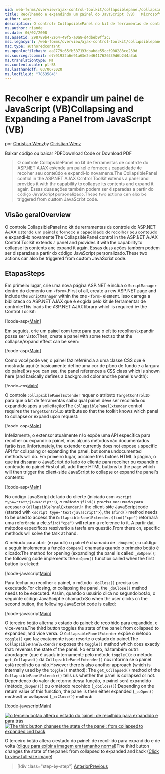 ```yaml
---
uid: web-forms/overview/ajax-control-toolkit/collapsiblepanel/collapsing-and-expanding-a-panel-from-javascript-vb
title: Recolhendo e expandindo um painel do JavaScript (VB) | Microsoft Docs
author: wenz
description: O controle CollapsiblePanel no kit de ferramentas de controle do ASP.NET AJAX estende um painel e fornece a capacidade de recolher seu conteúdo e expandi-lo...
ms.author: riande
ms.date: 06/02/2008
ms.assetid: 298789b4-2964-49f5-a0a8-d4dbeb9ff2c2
msc.legacyurl: /web-forms/overview/ajax-control-toolkit/collapsiblepanel/collapsing-and-expanding-a-panel-from-javascript-vb
msc.type: authoredcontent
ms.openlocfilehash: aa9779c65fb587193dbabde55cc6900283ce239d
ms.sourcegitcommit: e7e91932a6e91a63e2e46417626f39d6b244a3ab
ms.translationtype: MT
ms.contentlocale: pt-BR
ms.lasthandoff: 03/06/2020
ms.locfileid: "78535843"
---
```

# <a name="collapsing-and-expanding-a-panel-from-javascript-vb"></a><span data-ttu-id="fecef-103">Recolher e expandir um painel de JavaScript (VB)</span><span class="sxs-lookup"><span data-stu-id="fecef-103">Collapsing and Expanding a Panel from JavaScript (VB)</span></span>

<span data-ttu-id="fecef-104">por [Christian Wenz](https://github.com/wenz)</span><span class="sxs-lookup"><span data-stu-id="fecef-104">by [Christian Wenz](https://github.com/wenz)</span></span>

<span data-ttu-id="fecef-105">[Baixar código](https://download.microsoft.com/download/8/a/a/8aab3c3e-de6f-463f-805c-5fda567eef6e/CollapsiblePanel1.vb.zip) ou [baixar PDF](https://download.microsoft.com/download/b/6/a/b6ae89ee-df69-4c87-9bfb-ad1eb2b23373/collapsiblepanel1VB.pdf)</span><span class="sxs-lookup"><span data-stu-id="fecef-105">[Download Code](https://download.microsoft.com/download/8/a/a/8aab3c3e-de6f-463f-805c-5fda567eef6e/CollapsiblePanel1.vb.zip) or [Download PDF](https://download.microsoft.com/download/b/6/a/b6ae89ee-df69-4c87-9bfb-ad1eb2b23373/collapsiblepanel1VB.pdf)</span></span>

> <span data-ttu-id="fecef-106">O controle CollapsiblePanel no kit de ferramentas de controle do ASP.NET AJAX estende um painel e fornece a capacidade de recolher seu conteúdo e expandi-lo novamente.</span><span class="sxs-lookup"><span data-stu-id="fecef-106">The CollapsiblePanel control in the ASP.NET AJAX Control Toolkit extends a panel and provides it with the capability to collapse its contents and expand it again.</span></span> <span data-ttu-id="fecef-107">Essas duas ações também podem ser disparadas a partir do código JavaScript personalizado.</span><span class="sxs-lookup"><span data-stu-id="fecef-107">These two actions can also be triggered from custom JavaScript code.</span></span>

## <a name="overview"></a><span data-ttu-id="fecef-108">Visão geral</span><span class="sxs-lookup"><span data-stu-id="fecef-108">Overview</span></span>

<span data-ttu-id="fecef-109">O controle CollapsiblePanel no kit de ferramentas de controle do ASP.NET AJAX estende um painel e fornece a capacidade de recolher seu conteúdo e expandi-lo novamente.</span><span class="sxs-lookup"><span data-stu-id="fecef-109">The CollapsiblePanel control in the ASP.NET AJAX Control Toolkit extends a panel and provides it with the capability to collapse its contents and expand it again.</span></span> <span data-ttu-id="fecef-110">Essas duas ações também podem ser disparadas a partir do código JavaScript personalizado.</span><span class="sxs-lookup"><span data-stu-id="fecef-110">These two actions can also be triggered from custom JavaScript code.</span></span>

## <a name="steps"></a><span data-ttu-id="fecef-111">Etapas</span><span class="sxs-lookup"><span data-stu-id="fecef-111">Steps</span></span>

<span data-ttu-id="fecef-112">Em primeiro lugar, crie uma nova página ASP.NET e inclua o `ScriptManager` dentro do elemento um `<form>`.</span><span class="sxs-lookup"><span data-stu-id="fecef-112">First of all, create a new ASP.NET page and include the `ScriptManager` within the one `<form>` element.</span></span> <span data-ttu-id="fecef-113">Isso carrega a biblioteca do ASP.NET AJAX que é exigida pelo kit de ferramentas de controle:</span><span class="sxs-lookup"><span data-stu-id="fecef-113">This loads the ASP.NET AJAX library which is required by the Control Toolkit:</span></span>

[!code-aspx[Main](collapsing-and-expanding-a-panel-from-javascript-vb/samples/sample1.aspx)]

<span data-ttu-id="fecef-114">Em seguida, crie um painel com texto para que o efeito recolher/expandir possa ser visto:</span><span class="sxs-lookup"><span data-stu-id="fecef-114">Then, create a panel with some text so that the collapse/expand effect can be seen:</span></span>

[!code-aspx[Main](collapsing-and-expanding-a-panel-from-javascript-vb/samples/sample2.aspx)]

<span data-ttu-id="fecef-115">Como você pode ver, o painel faz referência a uma classe CSS que é mostrada aqui (e basicamente define uma cor de plano de fundo e a largura do painel):</span><span class="sxs-lookup"><span data-stu-id="fecef-115">As you can see, the panel references a CSS class which is shown here (and basically defines a background color and the panel's width):</span></span>

[!code-css[Main](collapsing-and-expanding-a-panel-from-javascript-vb/samples/sample3.css)]

<span data-ttu-id="fecef-116">O controle `CollapsiblePanelExtender` requer o atributo `TargetControlID` para que o kit de ferramentas saiba qual painel deve ser recolhido ou expandido após a solicitação:</span><span class="sxs-lookup"><span data-stu-id="fecef-116">The `CollapsiblePanelExtender` control requires the `TargetControlID` attribute so that the toolkit knows which panel to collapse or expand upon request:</span></span>

[!code-aspx[Main](collapsing-and-expanding-a-panel-from-javascript-vb/samples/sample4.aspx)]

<span data-ttu-id="fecef-117">Infelizmente, o extensor atualmente não expõe uma API específica para recolher ou expandir o painel, mas alguns métodos não documentados farão isso.</span><span class="sxs-lookup"><span data-stu-id="fecef-117">Unfortunately, the extender currently does not expose a specific API for collapsing or expanding the panel, but some undocumented methods will do.</span></span> <span data-ttu-id="fecef-118">Em primeiro lugar, adicione três botões HTML à página, o que irá disparar o JavaScript do lado do cliente para recolher ou expandir o conteúdo do painel:</span><span class="sxs-lookup"><span data-stu-id="fecef-118">First of all, add three HTML buttons to the page which will then trigger the client-side JavaScript to collapse or expand the panel's contents:</span></span>

[!code-aspx[Main](collapsing-and-expanding-a-panel-from-javascript-vb/samples/sample5.aspx)]

<span data-ttu-id="fecef-119">No código JavaScript do lado do cliente (iniciado com `<script type="text/javascript">`), o método `$find()` precisa ser usado para acessar o `CollapsiblePanelExtender`.</span><span class="sxs-lookup"><span data-stu-id="fecef-119">In the client-side JavaScript code (started with `<script type="text/javascript">`), the `$find()` method needs to be used to access the `CollapsiblePanelExtender`.</span></span> <span data-ttu-id="fecef-120">`$find("cpe")` retornará uma referência a ele.</span><span class="sxs-lookup"><span data-stu-id="fecef-120">`$find("cpe")` will return a reference to it.</span></span> <span data-ttu-id="fecef-121">A partir daí, métodos específicos resolverão a tarefa em questão.</span><span class="sxs-lookup"><span data-stu-id="fecef-121">From there on, specific methods will solve the task at hand.</span></span>

<span data-ttu-id="fecef-122">O método para abrir (expandir) o painel é chamado de `_doOpen()`; o código a seguir implementa a função `doOpen()` chamada quando o primeiro botão é clicado:</span><span class="sxs-lookup"><span data-stu-id="fecef-122">The method for opening (expanding) the panel is called `_doOpen()`; the following code implements the `doOpen()` function called when the first button is clicked:</span></span>

[!code-javascript[Main](collapsing-and-expanding-a-panel-from-javascript-vb/samples/sample6.js)]

<span data-ttu-id="fecef-123">Para fechar ou recolher o painel, o método `_doClose()` precisa ser executado.</span><span class="sxs-lookup"><span data-stu-id="fecef-123">For closing, or collapsing the panel, the `_doClose()` method needs to be executed.</span></span> <span data-ttu-id="fecef-124">Assim, quando o usuário clica no segundo botão, o seguinte código JavaScript é chamado:</span><span class="sxs-lookup"><span data-stu-id="fecef-124">So when the user clicks on the second button, the following JavaScript code is called:</span></span>

[!code-javascript[Main](collapsing-and-expanding-a-panel-from-javascript-vb/samples/sample7.js)]

<span data-ttu-id="fecef-125">O terceiro botão alterna o estado do painel: de recolhido para expandido, e vice-versa.</span><span class="sxs-lookup"><span data-stu-id="fecef-125">The third button toggles the state of the panel: from collapsed to expanded, and vice versa.</span></span> <span data-ttu-id="fecef-126">O `CollapsiblePanelExtender` expõe o método `toggle()` que faz exatamente isso: reverte o estado do painel.</span><span class="sxs-lookup"><span data-stu-id="fecef-126">The `CollapsiblePanelExtender` exposes the `toggle()` method which does exactly that: reverses the state of the panel.</span></span> <span data-ttu-id="fecef-127">No entanto, há também outra abordagem (que é usada internamente pelo método `toggle()`): o método `get_Collapsed()` da `CollapsiblePanelExtender()` nos informa se o painel está recolhido ou não.</span><span class="sxs-lookup"><span data-stu-id="fecef-127">However there is also another approach (which is internally used by the `toggle()` method): The `get_Collapsed()` method of the `CollapsiblePanelExtender()` tells us whether the panel is collapsed or not.</span></span> <span data-ttu-id="fecef-128">Dependendo do valor de retorno dessa função, o painel será expandido (método`_doOpen()`) ou o método recolhido (`_doClose()`):</span><span class="sxs-lookup"><span data-stu-id="fecef-128">Depending on the return value of this function, the panel is then either expanded (`_doOpen()` method) or collapsed (`_doClose()`) method:</span></span>

[!code-javascript[Main](collapsing-and-expanding-a-panel-from-javascript-vb/samples/sample8.js)]

<span data-ttu-id="fecef-129">[![o terceiro botão altera o estado do painel: de recolhido para expandido e para trás](collapsing-and-expanding-a-panel-from-javascript-vb/_static/image2.png)](collapsing-and-expanding-a-panel-from-javascript-vb/_static/image1.png)</span><span class="sxs-lookup"><span data-stu-id="fecef-129">[![The third button changes the state of the panel: from collapsed to expanded and back](collapsing-and-expanding-a-panel-from-javascript-vb/_static/image2.png)](collapsing-and-expanding-a-panel-from-javascript-vb/_static/image1.png)</span></span>

<span data-ttu-id="fecef-130">O terceiro botão altera o estado do painel: de recolhido para expandido e de volta ([clique para exibir a imagem em tamanho normal](collapsing-and-expanding-a-panel-from-javascript-vb/_static/image3.png))</span><span class="sxs-lookup"><span data-stu-id="fecef-130">The third button changes the state of the panel: from collapsed to expanded and back ([Click to view full-size image](collapsing-and-expanding-a-panel-from-javascript-vb/_static/image3.png))</span></span>

> [!div class="step-by-step"]
> [<span data-ttu-id="fecef-131">Anterior</span><span class="sxs-lookup"><span data-stu-id="fecef-131">Previous</span></span>](collapsing-and-expanding-a-panel-from-javascript-cs.md)
